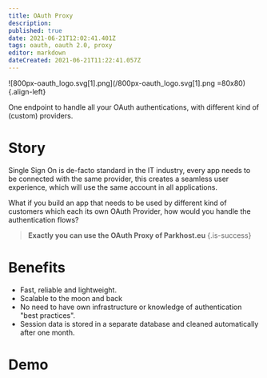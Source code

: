 ```yaml
---
title: OAuth Proxy
description: 
published: true
date: 2021-06-21T12:02:41.401Z
tags: oauth, oauth 2.0, proxy
editor: markdown
dateCreated: 2021-06-21T11:22:41.057Z
---
```


![800px-oauth_logo.svg[1].png](/800px-oauth_logo.svg[1].png  =80x80){.align-left}


One endpoint to handle all your OAuth authentications,
with different kind of (custom) providers.

# Story
Single Sign On is de-facto standard in the IT industry, every app needs to be connected with the same provider, this creates a seamless user experience, which will use the same account in all applications.

What if you build an app that needs to be used by different kind of customers which each its own OAuth Provider, how would you handle the authentication flows?

> **Exactly you can use the OAuth Proxy of Parkhost.eu**
{.is-success}


# Benefits

- Fast, reliable and lightweight.
- Scalable to the moon and back
- No need to have own infrastructure or knowledge of authentication "best practices".
- Session data is stored in a separate database and cleaned automatically after one month.

# Demo